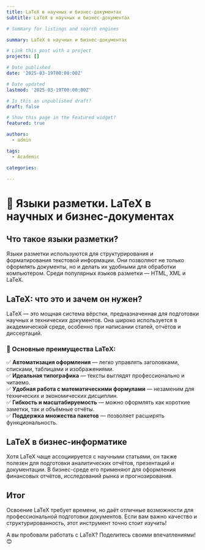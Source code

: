 ```yaml
---
title: LaTeX в научных и бизнес-документах
subtitle: LaTeX в научных и бизнес-документах

# Summary for listings and search engines

summary: LaTeX в научных и бизнес-документах

# Link this post with a project
projects: []

# Date published
date: '2025-03-19T00:00:00Z'

# Date updated
lastmod: '2025-03-19T00:00:00Z'

# Is this an unpublished draft?
draft: false

# Show this page in the Featured widget?
featured: true

authors:
  - admin

tags:
  - Academic

categories:
  
---
```


# 📖 Языки разметки. LaTeX в научных и бизнес-документах

## Что такое языки разметки?  
Языки разметки используются для структурирования и форматирования текстовой информации. Они позволяют не только оформлять документы, но и делать их удобными для обработки компьютером. Среди популярных языков разметки — HTML, XML и LaTeX.  

## LaTeX: что это и зачем он нужен?  
LaTeX — это мощная система вёрстки, предназначенная для подготовки научных и технических документов. Она широко используется в академической среде, особенно при написании статей, отчётов и диссертаций.  

### 🎯 Основные преимущества LaTeX:  
✅ **Автоматизация оформления** — легко управлять заголовками, списками, таблицами и изображениями.  
✅ **Идеальная типографика** — тексты выглядят профессионально и читаемо.  
✅ **Удобная работа с математическими формулами** — незаменим для технических и экономических дисциплин.  
✅ **Гибкость и масштабируемость** — можно оформлять как короткие заметки, так и объёмные отчёты.  
✅ **Поддержка множества пакетов** — позволяет расширять функциональность.  

## LaTeX в бизнес-информатике  
Хотя LaTeX чаще ассоциируется с научными статьями, он также полезен для подготовки аналитических отчётов, презентаций и документации. В бизнес-среде его применяют для оформления финансовых отчётов, исследований рынка и прогнозирования.  

## Итог  
Освоение LaTeX требует времени, но даёт отличные возможности для профессиональной подготовки документов. Если вам важно качество и структурированность, этот инструмент точно стоит изучить!  

А вы пробовали работать с LaTeX? Поделитесь своими впечатлениями! 😊  